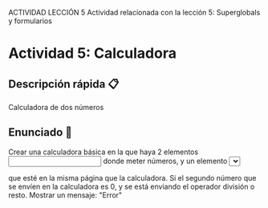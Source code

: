 ACTIVIDAD LECCIÓN 5
Actividad relacionada con la lección 5: Superglobals y
formularios

# Actividad 5: Calculadora

## Descripción rápida 📋

Calculadora de dos números

## Enunciado 📒

Crear una calculadora básica en la que haya 2 elementos <input> donde
meter números, y un elemento <select> donde elegir la operación entre + -
x / y resto(%).
El resultado debe aparecer en un <div> que esté en la misma página que la
calculadora.
Si el segundo número que se envíen en la calculadora es 0, y se está
enviando el operador división o resto. Mostrar un mensaje: "Error"
